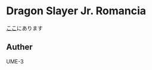 # Dragon Slayer Jr. Romancia


[ここ](http://dmpsoft.s17.xrea.com/data/romancia88pat.zip)にあります


## Auther
UME-3

